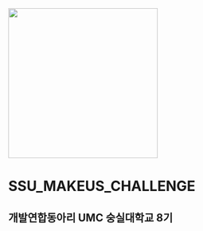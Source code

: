 <img src="https://github.com/user-attachments/assets/4d13b274-142c-46d2-bf25-f088043a6c4a" height="300">

# SSU_MAKEUS_CHALLENGE

## 개발연합동아리 UMC 숭실대학교 8기
